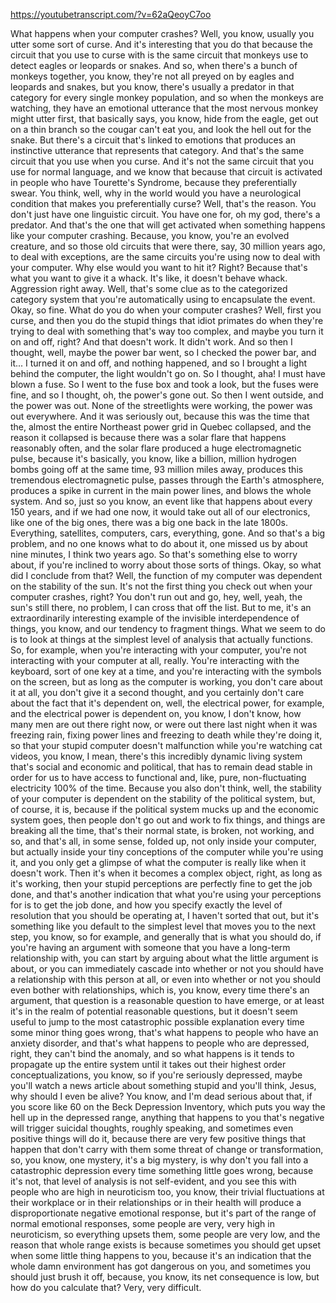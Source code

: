 https://youtubetranscript.com/?v=62aQeoyC7oo

 What happens when your computer crashes? Well, you know, usually you utter some sort of curse. And it's interesting that you do that because the circuit that you use to curse with is the same circuit that monkeys use to detect eagles or leopards or snakes. And so, when there's a bunch of monkeys together, you know, they're not all preyed on by eagles and leopards and snakes, but you know, there's usually a predator in that category for every single monkey population, and so when the monkeys are watching, they have an emotional utterance that the most nervous monkey might utter first, that basically says, you know, hide from the eagle, get out on a thin branch so the cougar can't eat you, and look the hell out for the snake. But there's a circuit that's linked to emotions that produces an instinctive utterance that represents that category. And that's the same circuit that you use when you curse. And it's not the same circuit that you use for normal language, and we know that because that circuit is activated in people who have Tourette's Syndrome, because they preferentially swear. You think, well, why in the world would you have a neurological condition that makes you preferentially curse? Well, that's the reason. You don't just have one linguistic circuit. You have one for, oh my god, there's a predator. And that's the one that will get activated when something happens like your computer crashing. Because, you know, you're an evolved creature, and so those old circuits that were there, say, 30 million years ago, to deal with exceptions, are the same circuits you're using now to deal with your computer. Why else would you want to hit it? Right? Because that's what you want to give it a whack. It's like, it doesn't behave whack. Aggression right away. Well, that's some clue as to the categorized category system that you're automatically using to encapsulate the event. Okay, so fine. What do you do when your computer crashes? Well, first you curse, and then you do the stupid things that idiot primates do when they're trying to deal with something that's way too complex, and maybe you turn it on and off, right? And that doesn't work. It didn't work. And so then I thought, well, maybe the power bar went, so I checked the power bar, and it... I turned it on and off, and nothing happened, and so I brought a light behind the computer, the light wouldn't go on. So I thought, aha! I must have blown a fuse. So I went to the fuse box and took a look, but the fuses were fine, and so I thought, oh, the power's gone out. So then I went outside, and the power was out. None of the streetlights were working, the power was out everywhere. And it was seriously out, because this was the time that the, almost the entire Northeast power grid in Quebec collapsed, and the reason it collapsed is because there was a solar flare that happens reasonably often, and the solar flare produced a huge electromagnetic pulse, because it's basically, you know, like a billion, million hydrogen bombs going off at the same time, 93 million miles away, produces this tremendous electromagnetic pulse, passes through the Earth's atmosphere, produces a spike in current in the main power lines, and blows the whole system. And so, just so you know, an event like that happens about every 150 years, and if we had one now, it would take out all of our electronics, like one of the big ones, there was a big one back in the late 1800s. Everything, satellites, computers, cars, everything, gone. And so that's a big problem, and no one knows what to do about it, one missed us by about nine minutes, I think two years ago. So that's something else to worry about, if you're inclined to worry about those sorts of things. Okay, so what did I conclude from that? Well, the function of my computer was dependent on the stability of the sun. It's not the first thing you check out when your computer crashes, right? You don't run out and go, hey, well, yeah, the sun's still there, no problem, I can cross that off the list. But to me, it's an extraordinarily interesting example of the invisible interdependence of things, you know, and our tendency to fragment things. What we seem to do is to look at things at the simplest level of analysis that actually functions. So, for example, when you're interacting with your computer, you're not interacting with your computer at all, really. You're interacting with the keyboard, sort of one key at a time, and you're interacting with the symbols on the screen, but as long as the computer is working, you don't care about it at all, you don't give it a second thought, and you certainly don't care about the fact that it's dependent on, well, the electrical power, for example, and the electrical power is dependent on, you know, I don't know, how many men are out there right now, or were out there last night when it was freezing rain, fixing power lines and freezing to death while they're doing it, so that your stupid computer doesn't malfunction while you're watching cat videos, you know, I mean, there's this incredibly dynamic living system that's social and economic and political, that has to remain dead stable in order for us to have access to functional and, like, pure, non-fluctuating electricity 100% of the time. Because you also don't think, well, the stability of your computer is dependent on the stability of the political system, but, of course, it is, because if the political system mucks up and the economic system goes, then people don't go out and work to fix things, and things are breaking all the time, that's their normal state, is broken, not working, and so, and that's all, in some sense, folded up, not only inside your computer, but actually inside your tiny conceptions of the computer while you're using it, and you only get a glimpse of what the computer is really like when it doesn't work. Then it's when it becomes a complex object, right, as long as it's working, then your stupid perceptions are perfectly fine to get the job done, and that's another indication that what you're using your perceptions for is to get the job done, and how you specify exactly the level of resolution that you should be operating at, I haven't sorted that out, but it's something like you default to the simplest level that moves you to the next step, you know, so for example, and generally that is what you should do, if you're having an argument with someone that you have a long-term relationship with, you can start by arguing about what the little argument is about, or you can immediately cascade into whether or not you should have a relationship with this person at all, or even into whether or not you should even bother with relationships, which is, you know, every time there's an argument, that question is a reasonable question to have emerge, or at least it's in the realm of potential reasonable questions, but it doesn't seem useful to jump to the most catastrophic possible explanation every time some minor thing goes wrong, that's what happens to people who have an anxiety disorder, and that's what happens to people who are depressed, right, they can't bind the anomaly, and so what happens is it tends to propagate up the entire system until it takes out their highest order conceptualizations, you know, so if you're seriously depressed, maybe you'll watch a news article about something stupid and you'll think, Jesus, why should I even be alive? You know, and I'm dead serious about that, if you score like 60 on the Beck Depression Inventory, which puts you way the hell up in the depressed range, anything that happens to you that's negative will trigger suicidal thoughts, roughly speaking, and sometimes even positive things will do it, because there are very few positive things that happen that don't carry with them some threat of change or transformation, so, you know, one mystery, it's a big mystery, is why don't you fall into a catastrophic depression every time something little goes wrong, because it's not, that level of analysis is not self-evident, and you see this with people who are high in neuroticism too, you know, their trivial fluctuations at their workplace or in their relationships or in their health will produce a disproportionate negative emotional response, but it's part of the range of normal emotional responses, some people are very, very high in neuroticism, so everything upsets them, some people are very low, and the reason that whole range exists is because sometimes you should get upset when some little thing happens to you, because it's an indication that the whole damn environment has got dangerous on you, and sometimes you should just brush it off, because, you know, its net consequence is low, but how do you calculate that? Very, very difficult.